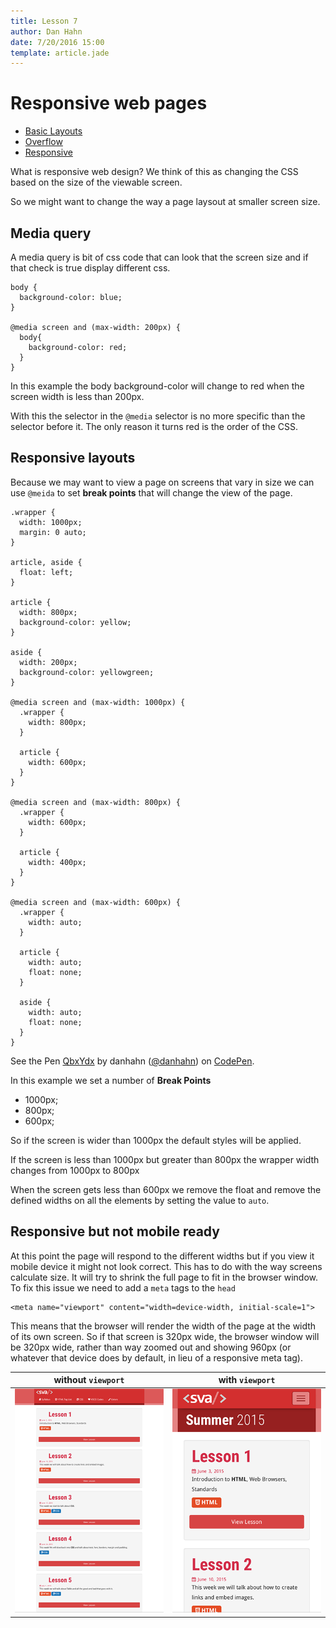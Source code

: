 ```yaml
---
title: Lesson 7
author: Dan Hahn
date: 7/20/2016 15:00
template: article.jade
---
```


# Responsive web pages

* [Basic Layouts]()
* [Overflow](overflow.html)
* [Responsive](responsive.html)

What is responsive web design?  We think of this as changing the CSS based on the size of the viewable screen.  

So we might want to change the way a page laysout at smaller screen size.  

## Media query

A media query is bit of css code that can look that the screen size and if that check is true display different css.

    body {
      background-color: blue;
    }

    @media screen and (max-width: 200px) {
      body{
        background-color: red;
      }
    }

In this example the body background-color will change to red when the screen width is less than 200px.

With this the selector in the `@media` selector is no more specific than the selector before it.  The only reason it turns red is the order of the CSS.

## Responsive layouts

Because we may want to view a page on screens that vary in size we can use `@meida` to set **break points** that will change the view of the page.

    .wrapper {
      width: 1000px;
      margin: 0 auto;
    }

    article, aside {
      float: left;
    }

    article {
      width: 800px;
      background-color: yellow;
    }

    aside {
      width: 200px;
      background-color: yellowgreen;
    }

    @media screen and (max-width: 1000px) {
      .wrapper {
        width: 800px;
      }

      article {
        width: 600px;
      }
    }

    @media screen and (max-width: 800px) {
      .wrapper {
        width: 600px;
      }

      article {
        width: 400px;
      }
    }

    @media screen and (max-width: 600px) {
      .wrapper {
        width: auto;
      }

      article {
        width: auto;
        float: none;
      }

      aside {
        width: auto;
        float: none;
      }
    }

<p data-height="268" data-theme-id="16874" data-slug-hash="QbxYdx" data-default-tab="result" data-user="danhahn" class='codepen'>See the Pen <a href='http://codepen.io/danhahn/pen/QbxYdx/'>QbxYdx</a> by danhahn (<a href='http://codepen.io/danhahn'>@danhahn</a>) on <a href='http://codepen.io'>CodePen</a>.</p>
<script async src="//assets.codepen.io/assets/embed/ei.js"></script>


In this example we set a number of **Break Points**

* 1000px;
* 800px;
* 600px;

So if the screen is wider than 1000px the default styles will be applied.

If the screen is less than 1000px but greater than 800px the wrapper width changes from 1000px to 800px

When the screen gets less than 600px we remove the float and remove the defined widths on all the elements by setting the value to `auto`.

## Responsive but not mobile ready

At this point the page will respond to the different widths but if you view it mobile device it might not look correct.  This has to do with the way screens calculate size.  It will try to shrink the full page to fit in the browser window.  To fix this issue we need to add a `meta` tags to the `head`

    <meta name="viewport" content="width=device-width, initial-scale=1">

This means that the browser will render the width of the page at the width of its own screen. So if that screen is 320px wide, the browser window will be 320px wide, rather than way zoomed out and showing 960px (or whatever that device does by default, in lieu of a responsive meta tag).

without `viewport`  | with `viewport`
--------------------|---------------------
![](images/bad.png) | ![](images/good.png)

<style>
  td img {
    max-width: 100%;
  }
</style>

